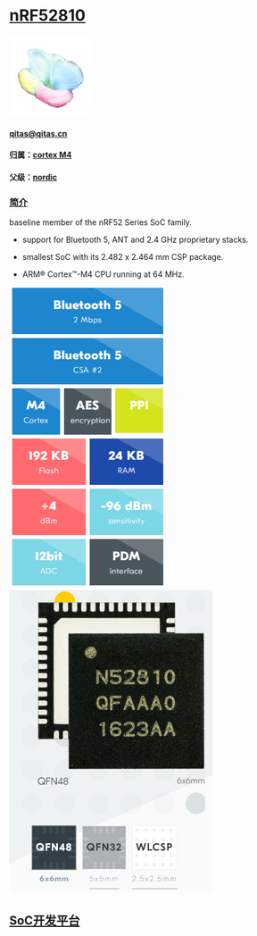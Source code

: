 ﻿# [nRF52810](https://github.com/sochub/nRF52810) 
[![sites](SoC/qitas.png)](http://www.qitas.cn) 
####  qitas@qitas.cn
#### 归属：[cortex M4](https://github.com/sochub/CM4) 
#### 父级：[nordic](https://github.com/sochub/NRF52) 

### [简介](https://github.com/sochub/nRF52810/wiki)

baseline member of the nRF52 Series SoC family. 

- support for Bluetooth 5, ANT and 2.4 GHz proprietary stacks. 

- smallest SoC with its 2.482 x 2.464 mm CSP package.

- ARM® Cortex™-M4 CPU running at 64 MHz. 

[![sites](SoC/item.png)](https://www.nordicsemi.com/Products/Low-power-short-range-wireless/nRF52810#) 
[![sites](SoC/52810.png)](https://www.nordicsemi.com/Products/Low-power-short-range-wireless/nRF52810#) 

##  [SoC开发平台](http://www.qitas.cn)  


